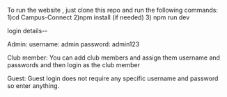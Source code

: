 To run the website , just clone this repo and run the following commands:
1)cd Campus-Connect
2)npm install (if needed)
3) npm run dev

login details--

Admin:
username: admin
password: admin123

Club member:
You can add club members and assign them username and passwords and then login as the club member

Guest:
Guest login does not require any specific username and password so enter anything.

